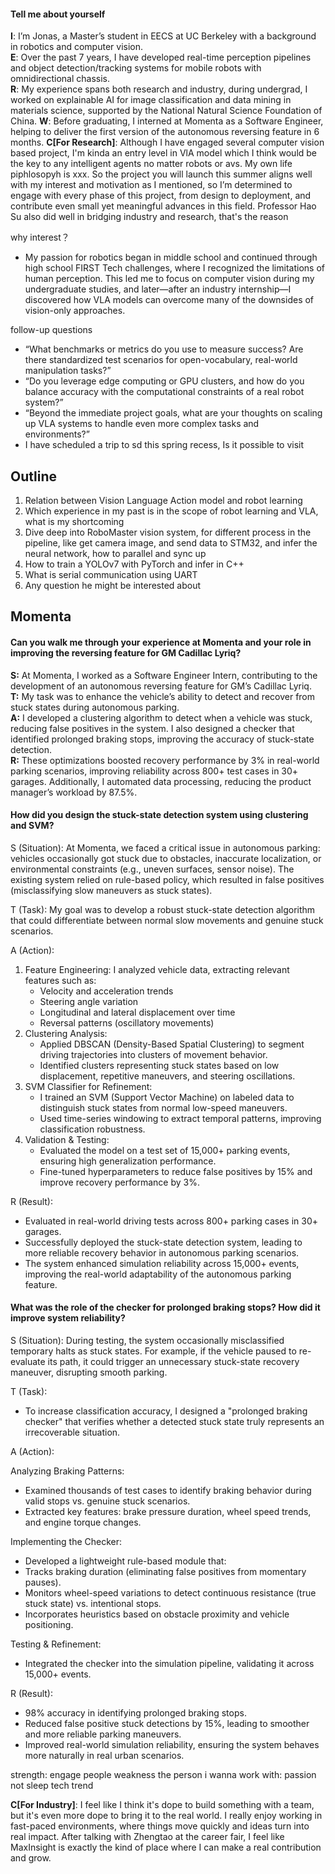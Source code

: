 #### Tell me about yourself
**I**: I’m Jonas, a Master’s student in EECS at UC Berkeley with a background in robotics and computer vision. \
**E**: Over the past 7 years, I have developed real-time perception pipelines and object detection/tracking systems for mobile robots with omnidirectional chassis. \
**R**: My experience spans both research and industry, during undergrad, I worked on explainable AI for image classification and data mining in materials science, supported by the National Natural Science Foundation of China.
**W**: Before graduating, I interned at Momenta as a Software Engineer, helping to deliver the first version of the autonomous reversing feature in 6 months. 
**C[For Research]**: Although I have engaged several computer vision based project, I'm kinda an entry level in VlA model which I think would be the key to any intelligent agents no matter robots or avs. My own life piphlosopyh is xxx. So the project you will launch this summer aligns well with my interest and motivation as I mentioned, so I’m determined to engage with every phase of this project, from design to deployment, and contribute even small yet meaningful advances in this field. Professor Hao Su also did well in bridging industry and research, that's the reason

why interest？
* My passion for robotics began in middle school and continued through high school FIRST Tech challenges, where I recognized the limitations of human perception. This led me to focus on computer vision during my undergraduate studies, and later—after an industry internship—I discovered how VLA models can overcome many of the downsides of vision-only approaches.

follow-up questions
* “What benchmarks or metrics do you use to measure success? Are there standardized test scenarios for open-vocabulary, real-world manipulation tasks?”
* “Do you leverage edge computing or GPU clusters, and how do you balance accuracy with the computational constraints of a real robot system?”
* “Beyond the immediate project goals, what are your thoughts on scaling up VLA systems to handle even more complex tasks and environments?”
* I have scheduled a trip to sd this spring recess, Is it possible to visit

## Outline
1. Relation between Vision Language Action model and robot learning
2. Which experience in my past is in the scope of robot learning and VLA, what is my shortcoming
3. Dive deep into RoboMaster vision system, for different process in the pipeline, like get camera image, and send data to STM32, and infer the neural network, how to parallel and sync up
4. How to train a YOLOv7 with PyTorch and infer in C++
5. What is serial communication using UART
6. Any question he might be interested about



## Momenta
#### Can you walk me through your experience at Momenta and your role in improving the reversing feature for GM Cadillac Lyriq?
**S:** At Momenta, I worked as a Software Engineer Intern, contributing to the development of an autonomous reversing feature for GM’s Cadillac Lyriq. \
**T:** My task was to enhance the vehicle’s ability to detect and recover from stuck states during autonomous parking. \
**A:** I developed a clustering algorithm to detect when a vehicle was stuck, reducing false positives in the system. I also designed a checker that identified prolonged braking stops, improving the accuracy of stuck-state detection. \
**R:** These optimizations boosted recovery performance by 3% in real-world parking scenarios, improving reliability across 800+ test cases in 30+ garages. Additionally, I automated data processing, reducing the product manager’s workload by 87.5%.

#### How did you design the stuck-state detection system using clustering and SVM?
S (Situation):
At Momenta, we faced a critical issue in autonomous parking: vehicles occasionally got stuck due to obstacles, inaccurate localization, or environmental constraints (e.g., uneven surfaces, sensor noise). The existing system relied on rule-based policy, which resulted in false positives (misclassifying slow maneuvers as stuck states).

T (Task):
My goal was to develop a robust stuck-state detection algorithm that could differentiate between normal slow movements and genuine stuck scenarios.

A (Action):

1. Feature Engineering: I analyzed vehicle data, extracting relevant features such as:
    * Velocity and acceleration trends
    * Steering angle variation
    * Longitudinal and lateral displacement over time
    * Reversal patterns (oscillatory movements)
2. Clustering Analysis:
    * Applied DBSCAN (Density-Based Spatial Clustering) to segment driving trajectories into clusters of movement behavior.
    * Identified clusters representing stuck states based on low displacement, repetitive maneuvers, and steering oscillations.
3. SVM Classifier for Refinement:
    * I trained an SVM (Support Vector Machine) on labeled data to distinguish stuck states from normal low-speed maneuvers.
    * Used time-series windowing to extract temporal patterns, improving classification robustness.
4. Validation & Testing:
    * Evaluated the model on a test set of 15,000+ parking events, ensuring high generalization performance.
    * Fine-tuned hyperparameters to reduce false positives by 15% and improve recovery performance by 3%.

R (Result):
* Evaluated in real-world driving tests across 800+ parking cases in 30+ garages.
* Successfully deployed the stuck-state detection system, leading to more reliable recovery behavior in autonomous parking scenarios.
* The system enhanced simulation reliability across 15,000+ events, improving the real-world adaptability of the autonomous parking feature.

#### What was the role of the checker for prolonged braking stops? How did it improve system reliability?
S (Situation):
During testing, the system occasionally misclassified temporary halts as stuck states. For example, if the vehicle paused to re-evaluate its path, it could trigger an unnecessary stuck-state recovery maneuver, disrupting smooth parking.

T (Task):
* To increase classification accuracy, I designed a "prolonged braking checker" that verifies whether a detected stuck state truly represents an irrecoverable situation.

A (Action):

Analyzing Braking Patterns:
* Examined thousands of test cases to identify braking behavior during valid stops vs. genuine stuck scenarios.
* Extracted key features: brake pressure duration, wheel speed trends, and engine torque changes.

Implementing the Checker:
* Developed a lightweight rule-based module that:
* Tracks braking duration (eliminating false positives from momentary pauses).
* Monitors wheel-speed variations to detect continuous resistance (true stuck state) vs. intentional stops.
* Incorporates heuristics based on obstacle proximity and vehicle positioning.

Testing & Refinement:
* Integrated the checker into the simulation pipeline, validating it across 15,000+ events.

R (Result):
* 98% accuracy in identifying prolonged braking stops.
* Reduced false positive stuck detections by 15%, leading to smoother and more reliable parking maneuvers.
* Improved real-world simulation reliability, ensuring the system behaves more naturally in real urban scenarios.


strength: engage people
weakness
the person i wanna work with: passion not sleep
tech trend


**C[For Industry]**: I feel like I think it's dope to build something with a team, but it's even more dope to bring it to the real world. I really enjoy working in fast-paced environments, where things move quickly and ideas turn into real impact. After talking with Zhengtao at the career fair, I feel like MaxInsight is exactly the kind of place where I can make a real contribution and grow.